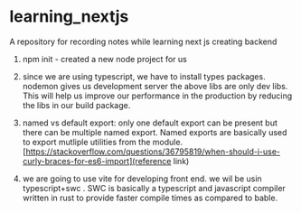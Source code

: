 # learning_nextjs
A repository for recording notes while learning next js
creating backend
1. npm init - created a new node project for us


2. since we are using typescript, we have to install types packages. nodemon gives us development server
the above libs are only dev libs. This will help us improve our performance in the production by reducing the libs in our build package.

3. named vs default export: only one default export can be present but there can be multiple named export. Named exports are basically used to export mutliple utilities from the module.
[https://stackoverflow.com/questions/36795819/when-should-i-use-curly-braces-for-es6-import](reference link)


4. we are going to use vite for developing front end. we wil be usin typescript+swc . SWC is basically a typescript and javascript compiler written in rust to provide faster compile times as compared to bable.

